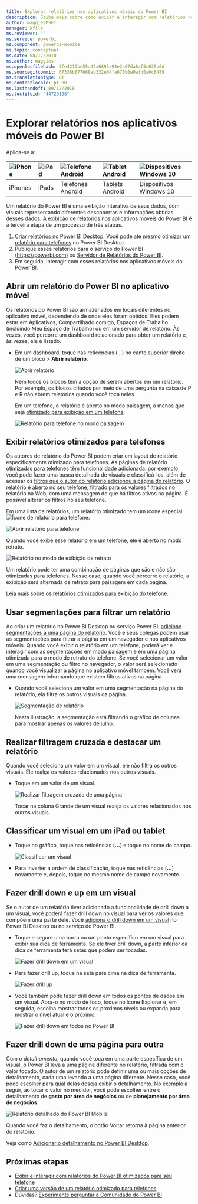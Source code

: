 ```yaml
---
title: Explorar relatórios nos aplicativos móveis do Power BI
description: Saiba mais sobre como exibir e interagir com relatórios nos aplicativos móveis do Power BI no telefone ou tablet. Você cria relatórios no serviço do Power BI ou Power BI Desktop e interage com eles nos aplicativos móveis.
author: maggiesMSFT
manager: kfile
ms.reviewer: ''
ms.service: powerbi
ms.component: powerbi-mobile
ms.topic: conceptual
ms.date: 08/17/2018
ms.author: maggies
ms.openlocfilehash: 5fe4212be55a42a6892a94e2a07da8af5c035b6d
ms.sourcegitcommit: 67336b077668ab332e04fa670b0e9afd0a0c6489
ms.translationtype: HT
ms.contentlocale: pt-BR
ms.lasthandoff: 09/12/2018
ms.locfileid: "44729198"
---
```

# <a name="explore-reports-in-the-power-bi-mobile-apps"></a>Explorar relatórios nos aplicativos móveis do Power BI
Aplica-se a:

| ![iPhone](././media/mobile-reports-in-the-mobile-apps/ios-logo-40-px.png) | ![iPad](././media/mobile-reports-in-the-mobile-apps/ios-logo-40-px.png) | ![Telefone Android](././media/mobile-reports-in-the-mobile-apps/android-logo-40-px.png) | ![Tablet Android](././media/mobile-reports-in-the-mobile-apps/android-logo-40-px.png) | ![Dispositivos Windows 10](./media/mobile-reports-in-the-mobile-apps/win-10-logo-40-px.png) |
|:--- |:--- |:--- |:--- |:--- |
| iPhones |iPads |Telefones Android |Tablets Android |Dispositivos Windows 10 |

Um relatório do Power BI é uma exibição interativa de seus dados, com visuais representando diferentes descobertas e informações obtidas desses dados. A exibição de relatórios nos aplicativos móveis do Power BI é a terceira etapa de um processo de três etapas.

1. [Criar relatórios no Power BI Desktop](../../desktop-report-view.md). Você pode até mesmo [otimizar um relatório para telefones](mobile-apps-view-phone-report.md) no Power BI Desktop. 
2. Publique esses relatórios para o serviço do Power BI [(https://powerbi.com)](https://powerbi.com) ou [Servidor de Relatórios do Power BI](../../report-server/get-started.md).  
3. Em seguida, interagir com esses relatórios nos aplicativos móveis do Power BI.

## <a name="open-a-power-bi-report-in-the-mobile-app"></a>Abrir um relatório do Power BI no aplicativo móvel
Os relatórios do Power BI são armazenados em locais diferentes no aplicativo móvel, dependendo de onde eles foram obtidos. Eles podem estar em Aplicativos, Compartilhado comigo, Espaços de Trabalho (incluindo Meu Espaço de Trabalho) ou em um servidor de relatório. Às vezes, você percorre um dashboard relacionado para obter um relatório e, às vezes, ele é listado.

* Em um dashboard, toque nas reticências (...) no canto superior direito de um bloco > **Abrir relatório**.
  
  ![Abrir relatório](./media/mobile-reports-in-the-mobile-apps/power-bi-android-open-report-tile.png)
  
  Nem todos os blocos têm a opção de serem abertos em um relatório. Por exemplo, os blocos criados por meio de uma pergunta na caixa de P e R não abrem relatórios quando você toca neles. 
  
  Em um telefone, o relatório é aberto no modo paisagem, a menos que seja [otimizado para exibição em um telefone](mobile-reports-in-the-mobile-apps.md#view-reports-optimized-for-phones).
  
  ![Relatório para telefone no modo paisagem](./media/mobile-reports-in-the-mobile-apps/power-bi-iphone-report-landscape.png)

## <a name="view-reports-optimized-for-phones"></a>Exibir relatórios otimizados para telefones
Os autores de relatório do Power BI podem criar um layout de relatório especificamente otimizado para telefones. As páginas de relatório otimizadas para telefones têm funcionalidade adicionada: por exemplo, você pode fazer uma busca detalhada de visuais e classificá-los, além de acessar os [filtros que o autor do relatório adicionou à página do relatório](mobile-apps-view-phone-report.md#filter-the-report-page-on-a-phone). O relatório é aberto no seu telefone, filtrado para os valores filtrados no relatório na Web, com uma mensagem de que há filtros ativos na página. É possível alterar os filtros no seu telefone.

Em uma lista de relatórios, um relatório otimizado tem um ícone especial ![Ícone de relatório para telefone](./media/mobile-reports-in-the-mobile-apps/power-bi-phone-report-icon.png):

![Abrir relatório para telefone](./media/mobile-reports-in-the-mobile-apps/power-bi-android-phone-report.png)

Quando você exibe esse relatório em um telefone, ele é aberto no modo retrato.

![Relatório no modo de exibição de retrato](./media/mobile-reports-in-the-mobile-apps/07-power-bi-phone-report-portrait.png)

 Um relatório pode ter uma combinação de páginas que são e não são otimizadas para telefones. Nesse caso, quando você percorre o relatório, a exibição será alternada de retrato para paisagem em cada página.

Leia mais sobre os [relatórios otimizados para exibição do telefone](mobile-apps-view-phone-report.md).

## <a name="use-slicers-to-filter-a-report"></a>Usar segmentações para filtrar um relatório
Ao criar um relatório no Power BI Desktop ou serviço Power BI, [adicione segmentações a uma página do relatório](../../visuals/power-bi-visualization-slicers.md). Você e seus colegas podem usar as segmentações para filtrar a página em um navegador e nos aplicativos móveis. Quando você exibir o relatório em um telefone, poderá ver e interagir com as segmentações em modo paisagem e em uma página otimizada para o modo de retrato do telefone. Se você selecionar um valor em uma segmentação ou filtro no navegador, o valor será selecionado quando você visualizar a página no aplicativo móvel também. Você verá uma mensagem informando que existem filtros ativos na página.  

* Quando você seleciona um valor em uma segmentação na página do relatório, ela filtra os outros visuais da página.
  
  ![Segmentação de relatório](./media/mobile-reports-in-the-mobile-apps/power-bi-android-tablet-report-slicer.png)
  
  Nesta ilustração, a segmentação está filtrando o gráfico de colunas para mostrar apenas os valores de julho.

## <a name="cross-filter-and-highlight-a-report"></a>Realizar filtragem cruzada e destacar um relatório
Quando você seleciona um valor em um visual, ele não filtra os outros visuais. Ele realça os valores relacionados nos outros visuais.

* Toque em um valor de um visual.
  
  ![Realizar filtragem cruzada de uma página](./media/mobile-reports-in-the-mobile-apps/power-bi-android-tablet-report-highlight.png)
  
  Tocar na coluna Grande de um visual realça os valores relacionados nos outros visuais. 

## <a name="sort-a-visual-on-an-ipad-or-a-tablet"></a>Classificar um visual em um iPad ou tablet
* Toque no gráfico, toque nas reticências (**...**) e toque no nome do campo.
  
   ![Classificar um visual](./media/mobile-reports-in-the-mobile-apps/power-bi-android-tablet-report-sort.png)
* Para inverter a ordem de classificação, toque nas reticências (**...**) novamente e, depois, toque no mesmo nome de campo novamente.

## <a name="drill-down-and-up-in-a-visual"></a>Fazer drill down e up em um visual
Se o autor de um relatório tiver adicionado a funcionalidade de drill down a um visual, você poderá fazer drill down no visual para ver os valores que compõem uma parte dele. Você [adiciona o drill down em um visual](../../power-bi-visualization-drill-down.md) no Power BI Desktop ou no serviço do Power BI. 

* Toque e segure uma barra ou um ponto específico em um visual para exibir sua dica de ferramenta. Se ele tiver drill down, a parte inferior da dica de ferramenta terá setas que podem ser tocadas. 
  
  ![Fazer drill down em um visual](./media/mobile-reports-in-the-mobile-apps/power-bi-mobile-drill-down-tooltip.png)

* Para fazer drill up, toque na seta para cima na dica de ferramenta.
  
  ![Fazer drill up](./media/mobile-reports-in-the-mobile-apps/power-bi-mobile-drill-up-tooltip.png)

* Você também pode fazer drill down em todos os pontos de dados em um visual. Abra-o no modo de foco, toque no ícone Explorar e, em seguida, escolha mostrar todos os próximos níveis ou expanda para mostrar o nível atual e o próximo.

   ![Fazer drill down em todos no Power BI](./media/mobile-reports-in-the-mobile-apps/power-bi-drill-down-all.png)

## <a name="drill-through-from-one-page-to-another"></a>Fazer drill down de uma página para outra

Com o *detalhamento*, quando você toca em uma parte específica de um visual, o Power BI leva a uma página diferente no relatório, filtrada com o valor tocado. O autor de um relatório pode definir uma ou mais opções de detalhamento, cada uma levando a uma página diferente. Nesse caso, você pode escolher para qual delas deseja exibir o detalhamento. No exemplo a seguir, ao tocar o valor no medidor, você pode escolher entre o detalhamento de **gasto por área de negócios** ou de **planejamento por área de negócios**.

![Relatório detalhado do Power BI Mobile](./media/mobile-reports-in-the-mobile-apps/power-bi-mobile-drill-through-it-spent-report.png)

Quando você faz o detalhamento, o botão Voltar retorna à página anterior do relatório.

Veja como [Adicionar o detalhamento no Power BI Desktop](../../desktop-drillthrough.md).

## <a name="next-steps"></a>Próximas etapas
* [Exibir e interagir com relatórios do Power BI otimizados para seu telefone](mobile-apps-view-phone-report.md)
* [Criar uma versão de um relatório otimizado para telefones](../../desktop-create-phone-report.md)
* Dúvidas? [Experimente perguntar à Comunidade do Power BI](http://community.powerbi.com/)

